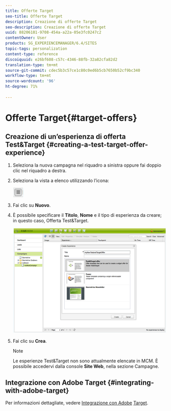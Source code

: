 ```yaml
---
title: Offerte Target
seo-title: Offerte Target
description: Creazione di offerte Target
seo-description: Creazione di offerte Target
uuid: 88206181-9708-454a-a22a-05e3fc0247c2
contentOwner: User
products: SG_EXPERIENCEMANAGER/6.4/SITES
topic-tags: personalization
content-type: reference
discoiquuid: e26bf608-c57c-4346-88fb-32a82cfa82d2
translation-type: tm+mt
source-git-commit: cdec5b3c57ce1c80c0ed6b5cb7650b52cf9bc340
workflow-type: tm+mt
source-wordcount: '96'
ht-degree: 71%

---
```



# Offerte Target{#target-offers}

## Creazione di un’esperienza di offerta Test&amp;Target {#creating-a-test-target-offer-experience}

1. Seleziona la nuova campagna nel riquadro a sinistra oppure fai doppio clic nel riquadro a destra.
1. Seleziona la vista a elenco utilizzando l’icona:

   ![](do-not-localize/chlimage_1-11.png)

1. Fai clic su **Nuovo**.
1. È possibile specificare il **Titolo**, **Nome** e il tipo di esperienza da creare; in questo caso, Offerta Test&amp;Target.

   ![chlimage_1-139](assets/chlimage_1-139.png)

1. Fai clic su **Crea**.

   >[!NOTE]
   >
   >Le esperienze Test&amp;Target non sono attualmente elencate in MCM. È possibile accedervi dalla console **Site Web**, nella sezione Campagne.

## Integrazione con Adobe Target {#integrating-with-adobe-target}

Per informazioni dettagliate, vedere [Integrazione con  Adobe](/help/sites-administering/target.md) [Target](/help/sites-administering/target.md).
